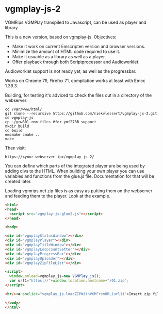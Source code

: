 # vgmplay-js-2
VGMRips VGMPlay transpiled to Javascript, can be used as player and library

This is a new version, based on vgmplay-js. Objectives:

- Make it work on current Emscripten version and browser versions.
- Minimize the amount of HTML code required to use it.
- Make it usuable as a library as well as a player.
- Offer playback through both Scriptprocessor and Audioworklet.

Audioworklet support is not ready yet, as well as the progressbar.

Works on Chrome 79, Firefox 71, compilation works at least with Emcc 1.39.3.

Building, for testing it's adviced to check the files out in a directory of the webserver:
```
cd /var/www/html/
git clone --recursive https://github.com/niekvlessert/vgmplay-js-2.git
cd vgmplay-js
cp ~/yrw801.rom files #for ymf278B support
mkdir build
cd build
emcmake cmake ..
make
```

Then visit:

```https://<your webserver ip>/vgmplay-js-2/```

You can define which parts of the integrated player are being used by adding divs to the HTML. When building your own player you can use variables and functions from the glue.js file. Documentation for that will be created later. 

Loading vgmrips.net zip files is as easy as putting them on the webserver and feeding them to the player. Look at the example.

```html
<html>
<head>
  <script src="vgmplay-js-glue2.js"></script>
</head>

<body>

<div id="vgmplayStatusWindow"></div>
<div id="vgmplayPlayer"></div>
<div id="vgmplayTitleWindow"></div>
<div id="vgmplayLoopcountSetter"></div>
<div id="vgmplayProgressBar"></div>
<div id="vgmplayUploader"></div>
<div id="vgmplayZipFileList"></div>

<script>
  window.onload=vgmplay_js=new VGMPlay_js();
  var url1="https://"+window.location.hostname+"/01.zip";
</script>

<br/><a onclick="vgmplay_js.loadZIPWithVGMFromURL(url1)">Insert zip file into Webbased VGM player</a><br/>

</body>
</html>
```
